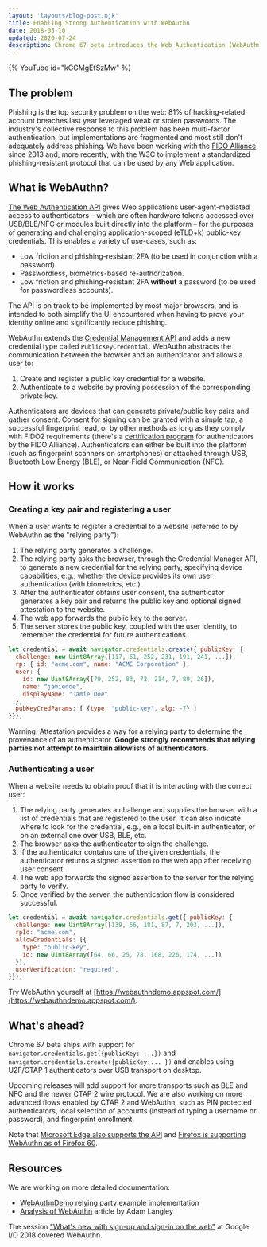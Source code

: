 ```yaml
---
layout: 'layouts/blog-post.njk'
title: Enabling Strong Authentication with WebAuthn
date: 2018-05-10
updated: 2020-07-24
description: Chrome 67 beta introduces the Web Authentication (WebAuthn) API, which allows browsers to interact with and manage public-key based credentials. This enables strong authentication using removable security keys and built-in platform authenticators such as fingerprint scanners.
---
```


{% YouTube id="kGGMgEfSzMw" %}


## The problem

Phishing is the top security problem on the web: 81% of hacking-related account
breaches last year leveraged weak or stolen passwords. The industry's collective
response to this problem has been multi-factor authentication, but
implementations are fragmented and most still don't adequately address phishing.
We have been working with the [FIDO Alliance](https://fidoalliance.org/) since
2013 and, more recently, with the W3C to implement a standardized
phishing-resistant protocol that can be used by any Web application.

## What is WebAuthn?

[The Web Authentication API](https://www.w3.org/TR/webauthn/) gives Web
applications user-agent-mediated access to authenticators – which are often
hardware tokens accessed over USB/BLE/NFC or modules built directly into the
platform – for the purposes of generating and challenging application-scoped
(eTLD+k) public-key credentials. This enables a variety of use-cases, such as:

- Low friction and phishing-resistant 2FA (to be used in conjunction with
  a password).
- Passwordless, biometrics-based re-authorization.
- Low friction and phishing-resistant 2FA **without** a password (to be used
  for passwordless accounts).

The API is on track to be implemented by most major browsers, and is intended to
both simplify the UI encountered when having to prove your identity online and
significantly reduce phishing.

WebAuthn extends the [Credential Management
API](https://w3c.github.io/webappsec-credential-management/) and adds a new
credential type called `PublicKeyCredential`. WebAuthn abstracts the
communication between the browser and an authenticator and allows a user to:

1. Create and register a public key credential for a website.
1. Authenticate to a website by proving possession of the corresponding private
   key.

Authenticators are devices that can generate private/public key pairs and gather
consent. Consent for signing can be granted with a simple tap, a successful
fingerprint read, or by other methods as long as they comply with FIDO2
requirements (there's a [certification
program](https://fidoalliance.org/certification/fido-certified-products/) for
authenticators by the FIDO Alliance). Authenticators can either be built into
the platform (such as fingerprint scanners on smartphones) or attached through
USB, Bluetooth Low Energy (BLE), or Near-Field Communication (NFC).

## How it works

### Creating a key pair and registering a user

When a user wants to register a credential to a website (referred to by WebAuthn
as the "relying party"):

1. The relying party generates a challenge.
1. The relying party asks the browser, through the Credential Manager API, to
   generate a new credential for the relying party, specifying device
   capabilities, e.g., whether the device provides its own user authentication
   (with biometrics, etc.).
1. After the authenticator obtains user consent, the authenticator generates a
   key pair and returns the public key and optional signed attestation to the
   website.
1. The web app forwards the public key to the server.
1. The server stores the public key, coupled with the user identity, to remember
   the credential for future authentications.

```js
let credential = await navigator.credentials.create({ publicKey: {
  challenge: new Uint8Array([117, 61, 252, 231, 191, 241, ...]),
  rp: { id: "acme.com", name: "ACME Corporation" },
  user: {
    id: new Uint8Array([79, 252, 83, 72, 214, 7, 89, 26]),
    name: "jamiedoe",
    displayName: "Jamie Doe"
  },
  pubKeyCredParams: [ {type: "public-key", alg: -7} ]
}});
```

Warning: Attestation provides a way for a relying party to determine the
provenance of an authenticator. **Google strongly recommends that relying parties
not attempt to maintain allowlists of authenticators.**

### Authenticating a user

When a website needs to obtain proof that it is interacting with the correct
user:

1. The relying party generates a challenge and supplies the browser with a list
   of credentials that are registered to the user. It can also indicate where to
   look for the credential, e.g., on a local built-in authenticator, or on an
   external one over USB, BLE, etc.
1. The browser asks the authenticator to sign the challenge.
1. If the authenticator contains one of the given credentials, the authenticator
   returns a signed assertion to the web app after receiving user consent.
1. The web app forwards the signed assertion to the server for the relying party
   to verify.
1. Once verified by the server, the authentication flow is considered
   successful.

```js
let credential = await navigator.credentials.get({ publicKey: {
  challenge: new Uint8Array([139, 66, 181, 87, 7, 203, ...]),
  rpId: "acme.com",
  allowCredentials: [{
    type: "public-key",
    id: new Uint8Array([64, 66, 25, 78, 168, 226, 174, ...])
  }],
  userVerification: "required",
}});
```

Try WebAuthn yourself at
[https://webauthndemo.appspot.com/](https://webauthndemo.appspot.com/).

## What's ahead?

Chrome 67 beta ships with support for `navigator.credentials.get({publicKey: ...})` and `navigator.credentials.create({publicKey:... })` and enables using
U2F/CTAP 1 authenticators over USB transport on desktop.

Upcoming releases will add support for more transports such as BLE and NFC and
the newer CTAP 2 wire protocol. We are also working on more advanced flows
enabled by CTAP 2 and WebAuthn, such as PIN protected authenticators, local
selection of accounts (instead of typing a username or password), and
fingerprint enrollment.

Note that [Microsoft Edge also supports the
API](https://docs.microsoft.com/en-us/microsoft-edge/dev-guide/device/web-authentication)
and [Firefox is supporting WebAuthn as of Firefox
60](https://hacks.mozilla.org/2018/01/using-hardware-token-based-2fa-with-the-webauthn-api/).

## Resources

We are working on more detailed documentation:

- [WebAuthnDemo](https://github.com/google/webauthndemo) relying party example
  implementation
- [Analysis of WebAuthn](https://www.imperialviolet.org/2018/03/27/webauthn.html)
  article by Adam Langley

The session ["What's new with sign-up and sign-in on the
web"](https://youtu.be/kGGMgEfSzMw?t=15m21s)
at Google I/O 2018 covered WebAuthn.

